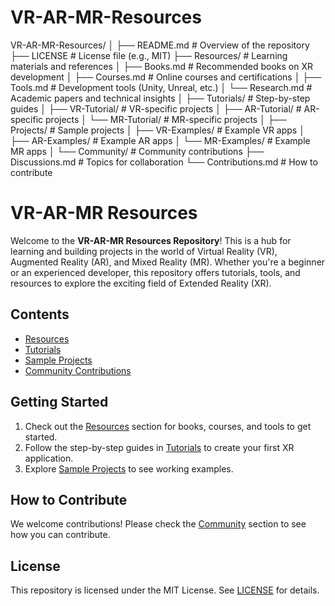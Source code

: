 # VR-AR-MR-Resources
VR-AR-MR-Resources/
│
├── README.md                    # Overview of the repository
├── LICENSE                      # License file (e.g., MIT)
├── Resources/                   # Learning materials and references
│   ├── Books.md                 # Recommended books on XR development
│   ├── Courses.md               # Online courses and certifications
│   ├── Tools.md                 # Development tools (Unity, Unreal, etc.)
│   └── Research.md              # Academic papers and technical insights
│
├── Tutorials/                   # Step-by-step guides
│   ├── VR-Tutorial/             # VR-specific projects
│   ├── AR-Tutorial/             # AR-specific projects
│   └── MR-Tutorial/             # MR-specific projects
│
├── Projects/                    # Sample projects
│   ├── VR-Examples/             # Example VR apps
│   ├── AR-Examples/             # Example AR apps
│   └── MR-Examples/             # Example MR apps
│
└── Community/                   # Community contributions
    ├── Discussions.md           # Topics for collaboration
    └── Contributions.md         # How to contribute
# VR-AR-MR Resources

Welcome to the **VR-AR-MR Resources Repository**! This is a hub for learning and building projects in the world of Virtual Reality (VR), Augmented Reality (AR), and Mixed Reality (MR). Whether you're a beginner or an experienced developer, this repository offers tutorials, tools, and resources to explore the exciting field of Extended Reality (XR).

## Contents
- [Resources](./Resources)
- [Tutorials](./Tutorials)
- [Sample Projects](./Projects)
- [Community Contributions](./Community)

## Getting Started
1. Check out the [Resources](./Resources) section for books, courses, and tools to get started.
2. Follow the step-by-step guides in [Tutorials](./Tutorials) to create your first XR application.
3. Explore [Sample Projects](./Projects) to see working examples.

## How to Contribute
We welcome contributions! Please check the [Community](./Community/Contributions.md) section to see how you can contribute.

## License
This repository is licensed under the MIT License. See [LICENSE](./LICENSE) for details.

